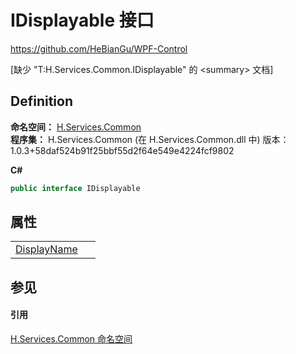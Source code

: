 # IDisplayable 接口
https://github.com/HeBianGu/WPF-Control

\[缺少 "T:H.Services.Common.IDisplayable" 的 &lt;summary&gt; 文档\]



## Definition
**命名空间：** <a href="b9cdd84f-6623-a51a-f53b-465103ced202">H.Services.Common</a>  
**程序集：** H.Services.Common (在 H.Services.Common.dll 中) 版本：1.0.3+58daf524b91f25bbf55d2f64e549e4224fcf9802

**C#**
``` C#
public interface IDisplayable
```



## 属性
<table>
<tr>
<td><a href="fad55c84-7734-34d5-b961-b41c2f0f26bc">DisplayName</a></td>
<td> </td></tr>
</table>

## 参见


#### 引用
<a href="b9cdd84f-6623-a51a-f53b-465103ced202">H.Services.Common 命名空间</a>  

